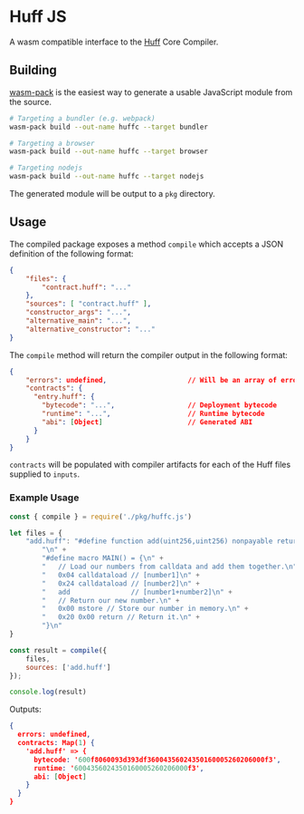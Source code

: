 # Huff JS

A wasm compatible interface to the [Huff](https://huff.sh) Core Compiler.

## Building

[wasm-pack](https://github.com/rustwasm/wasm-pack) is the easiest way to generate a usable JavaScript module from the source.

```bash
# Targeting a bundler (e.g. webpack)
wasm-pack build --out-name huffc --target bundler

# Targeting a browser
wasm-pack build --out-name huffc --target browser

# Targeting nodejs
wasm-pack build --out-name huffc --target nodejs
```

The generated module will be output to a `pkg` directory.

## Usage

The compiled package exposes a method `compile` which accepts a JSON definition of the following format:

```json
{
    "files": {
        "contract.huff": "..."
    },
    "sources": [ "contract.huff" ],
    "constructor_args": "...",
    "alternative_main": "...",
    "alternative_constructor": "..."
}
```

The `compile` method will return the compiler output in the following format:

```json
{
    "errors": undefined,                    // Will be an array of errors if compilation failed
    "contracts": {
      "entry.huff": {
        "bytecode": "...",                  // Deployment bytecode
        "runtime": "...",                   // Runtime bytecode
        "abi": [Object]                     // Generated ABI
      }
    }
}
```

`contracts` will be populated with compiler artifacts for each of the Huff files supplied to `inputs`.

### Example Usage

```js
const { compile } = require('./pkg/huffc.js')

let files = {
    "add.huff": "#define function add(uint256,uint256) nonpayable returns (uint256)\n" +
        "\n" +
        "#define macro MAIN() = {\n" +
        "   // Load our numbers from calldata and add them together.\n" +
        "   0x04 calldataload // [number1]\n" +
        "   0x24 calldataload // [number2]\n" +
        "   add               // [number1+number2]\n" +
        "   // Return our new number.\n" +
        "   0x00 mstore // Store our number in memory.\n" +
        "   0x20 0x00 return // Return it.\n" +
        "}\n"
}

const result = compile({
    files,
    sources: ['add.huff']
});

console.log(result)
```

Outputs:

```json
{
  errors: undefined,
  contracts: Map(1) {
    'add.huff' => {
      bytecode: '600f8060093d393df36004356024350160005260206000f3',
      runtime: '6004356024350160005260206000f3',
      abi: [Object]
    }
  }
}
```